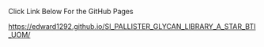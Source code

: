 Click Link Below For the GitHub Pages

https://edward1292.github.io/SI_PALLISTER_GLYCAN_LIBRARY_A_STAR_BTI_UOM/
